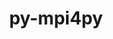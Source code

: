 ---
title: "py-mpi4py"
layout: cache
categories: [package, v0.18.1]
meta: {"versions": ["3.1.2"], "compilers": ["gcc@=7.5.0"], "oss": ["ubuntu18.04"], "platforms": ["linux"], "targets": ["x86_64"], "stacks": ["data-vis-sdk", "e4s", "root"], "num_specs": 3, "num_specs_by_stack": {"e4s": 2, "root": 3, "data-vis-sdk": 1}}
spec_details: [{"hash": "fiibypcr2swrvwzw36w33ukkndeu3ixh", "compiler": "gcc@=7.5.0", "versions": ["3.1.2"], "os": "ubuntu18.04", "platform": "linux", "target": "x86_64", "variants": [], "stacks": ["e4s", "root"], "size": "-", "tarball": "https://binaries.spack.io/releases/v0.18.1/build_cache/linux-ubuntu18.04-x86_64/gcc-7.5.0/py-mpi4py-3.1.2/linux-ubuntu18.04-x86_64-gcc-7.5.0-py-mpi4py-3.1.2-fiibypcr2swrvwzw36w33ukkndeu3ixh.spack"}, {"hash": "kofk2kbnia6fmdlpqjxku53hxvea7ncc", "compiler": "gcc@=7.5.0", "versions": ["3.1.2"], "os": "ubuntu18.04", "platform": "linux", "target": "x86_64", "variants": [], "stacks": ["root", "data-vis-sdk"], "size": "-", "tarball": "https://binaries.spack.io/releases/v0.18.1/build_cache/linux-ubuntu18.04-x86_64/gcc-7.5.0/py-mpi4py-3.1.2/linux-ubuntu18.04-x86_64-gcc-7.5.0-py-mpi4py-3.1.2-kofk2kbnia6fmdlpqjxku53hxvea7ncc.spack"}, {"hash": "bvwgygmolw7vvnqgu23t523zmhggtavz", "compiler": "gcc@=7.5.0", "versions": ["3.1.2"], "os": "ubuntu18.04", "platform": "linux", "target": "x86_64", "variants": [], "stacks": ["e4s", "root"], "size": "-", "tarball": "https://binaries.spack.io/releases/v0.18.1/build_cache/linux-ubuntu18.04-x86_64/gcc-7.5.0/py-mpi4py-3.1.2/linux-ubuntu18.04-x86_64-gcc-7.5.0-py-mpi4py-3.1.2-bvwgygmolw7vvnqgu23t523zmhggtavz.spack"}]
---